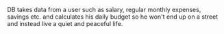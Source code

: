 DB takes data from a user such as salary, regular monthly expenses, savings etc. and calculates his daily budget so he won't end up on a street and instead live a quiet and peaceful life.
